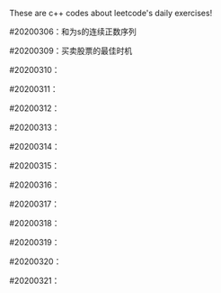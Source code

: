 These are c++ codes about leetcode's daily exercises!  

#20200306：和为s的连续正数序列  

#20200309：买卖股票的最佳时机  

#20200310：

#20200311：

#20200312：

#20200313：

#20200314：

#20200315：

#20200316：

#20200317：

#20200318：

#20200319：

#20200320：

#20200321：
